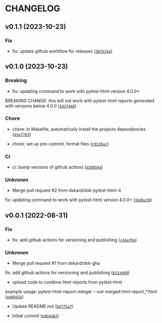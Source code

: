 # CHANGELOG



## v0.1.1 (2023-10-23)

### Fix

* fix: update github workflow for releases ([`387b1be`](https://github.com/dskard/pytest-html-report-merger/commit/387b1be6964c632b6ec79e11398f7d1aa40c20b4))


## v0.1.0 (2023-10-23)

### Breaking

* fix: updating command to work with pytest-html version 4.0.0+

BREAKING CHANGE: this will not work with pytest-html reports generated
with versions below 4.0.0 ([`5d2f448`](https://github.com/dskard/pytest-html-report-merger/commit/5d2f44810eeaaa3af810eff5b2180cc20421b2f2))

### Chore

* chore: in Makefile, automatically install the projects dependencies ([`45ef763`](https://github.com/dskard/pytest-html-report-merger/commit/45ef76394dcf885a46f034f2261d921f0cd109de))

* chore: set up pre-commit, format files ([`c9138ac`](https://github.com/dskard/pytest-html-report-merger/commit/c9138ac1f084530d0d3920eb956aee6db0ead79c))

### Ci

* ci: bump versions of github actions ([`d30859a`](https://github.com/dskard/pytest-html-report-merger/commit/d30859a0dabc6b12e02c9a7b8badc6f3ed6c969c))

### Unknown

* Merge pull request #2 from dskard/dsk-pytest-html-4

fix: updating command to work with pytest-html version 4.0.0+ ([`16d6e39`](https://github.com/dskard/pytest-html-report-merger/commit/16d6e39a49817e402302838347046d9eae784cf2))


## v0.0.1 (2022-08-31)

### Fix

* fix: add github actions for versioning and publishing ([`c44af0a`](https://github.com/dskard/pytest-html-report-merger/commit/c44af0a2d708146aedf56c5f7c1ae3bc44295bd9))

### Unknown

* Merge pull request #1 from dskard/dsk-gha

fix: add github actions for versioning and publishing ([`632a569`](https://github.com/dskard/pytest-html-report-merger/commit/632a5695700c20cf738e7f9a0144f020c518684a))

* upload code to combine html reports from pytest-html

example usage:
pytest-html-report-merger --out merged.html report_*.html ([`a489d2b`](https://github.com/dskard/pytest-html-report-merger/commit/a489d2b389f14ef4d69d898445d87028adb18bc5))

* Update README.md ([`b47f5a7`](https://github.com/dskard/pytest-html-report-merger/commit/b47f5a77d7f0db317540b7c020d38b573d2d475b))

* Initial commit ([`e9b4a82`](https://github.com/dskard/pytest-html-report-merger/commit/e9b4a82e664480e5428e6968e3a40ccbcc9cd6eb))
